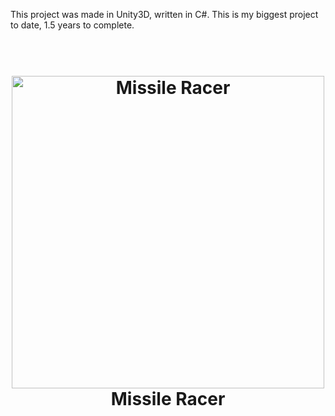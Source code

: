 This project was made in Unity3D, written in C#. This is my biggest project to date, 1.5 years to complete.

<h1 align="center">
  <br>
  <img src="https://raw.githubusercontent.com/brandonnodar/Missile_Racer/master/images/mr_title.gif" alt="Missile Racer" width="500">
  </br>
  Missile Racer
  <br>
</h1>
